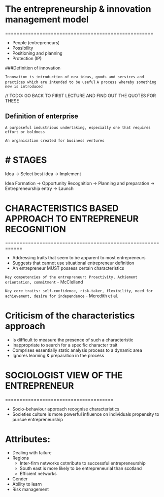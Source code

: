 # The entrepreneurship & innovation management model
====================================================

* People (entrepreneurs)
* Possibility 
* Positioning and planning 
* Protection (IP)

###Definition of innovation

`Innovation is introduction of new ideas, goods and services and practices which are intended to be useful`
`A process whereby something new is introduced`

// TODO: GO BACK TO FIRST LECTURE AND FIND OUT THE QUOTES FOR THESE

## Definition of enterprise

`A purposeful industrious undertaking, especially one that requires effort or boldness`

`An organisation created for business ventures`


# STAGES
========

Idea -> Select best idea -> Implement

Idea Formation -> Opportunity Recognition -> Planning and preparation -> Entrepreneurship entry -> Launch

# CHARACTERISTICS BASED APPROACH TO ENTREPRENEUR RECOGNITION
============================================================

- Addressing traits that seem to be apparent to most entrepreneurs
- Suggests that cannot use situational entrepreneur definition
- An entrepreneur MUST possess certain characteristics

`Key competencies of the entrepreneur: Proactivity, Achiement orientation, commitment` - McClelland

`Key core traits: self-confidence, risk-taker, flexibility, need for achievement, desire for independence` - Meredith et al.

# Criticism of the characteristics approach

- Is difficult to measure the presence of such a characteristic
- Inappropriate to search for a specific character trait
- Comprises essentially static analysis process to a dynamic area
- Ignores learning & preparation in the process

# SOCIOLOGIST VIEW OF THE ENTREPRENEUR
======================================

- Socio-behaviour approach recognise characteristics
- Societies culture is more powerful influence on individuals propensity to pursue entrepreneurship

# Attributes:
- Dealing with failure 
- Regions
	- Inter-firm networks cotnribute to successful entrepreneurship
	- South east is more likely to be entrepreneurial than scotland
	- Efficient networks
- Gender
- Ability to learn
- Risk management
